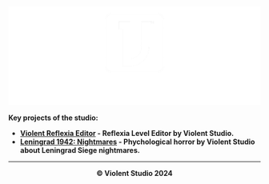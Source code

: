 <p align="center"><img src="https://github.com/violent-studio/vmedia/blob/main/violent_banner.png"></p>

**Key projects of the studio:**
* **[Violent Reflexia Editor](https://github.com/violent-studio/reflexia) - Reflexia Level Editor by Violent Studio.**
* **[Leningrad 1942: Nightmares](https://github.com/violent-studio/LeningradNightmares) - Phychological horror by Violent Studio about Leningrad Siege nightmares.**

<hr><p align="center"><b>© Violent Studio 2024</b></p>
